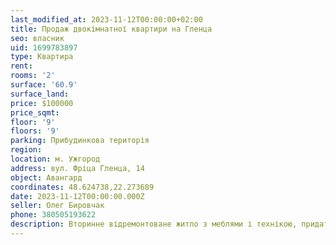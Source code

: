 ```yaml
---
last_modified_at: 2023-11-12T00:00:00+02:00
title: Продаж двокімнатної квартири на Гленца
seo: власник
uid: 1699783897
type: Квартира
rent:
rooms: '2'
surface: '60.9'
surface_land:
price: $100000
price_sqmt:
floor: '9'
floors: '9'
parking: Прибудинкова територія
region:
location: м. Ужгород
address: вул. Фріца Гленца, 14
object: Авангард
coordinates: 48.624738,22.273689
date: 2023-11-12T00:00:00.000Z
seller: Олег Бировчак
phone: 380505193622
description: Вторинне відремонтоване житло з меблями і технікою, придатне для проживання
---
```

